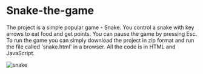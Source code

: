 # Snake-the-game
The project is a simple popular game - Snake. You control a snake with key arrows to eat food and get points. You can pause the game by pressing Esc. To run the game you can simply download the project in zip format and run the file called 'snake.html' in a browser. All the code is in HTML and JavaScript.

![snake](https://user-images.githubusercontent.com/86194521/161653015-fe71e709-9244-40e3-9f44-e23dcad67cfe.png)
